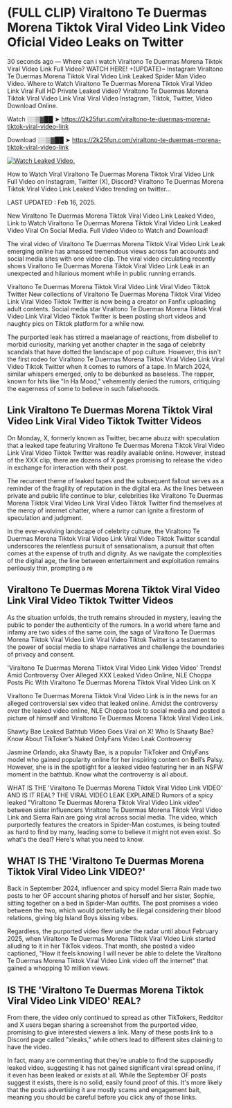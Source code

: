 # (FULL CLIP) Viraltono Te Duermas Morena Tiktok Viral Video Link Video Oficial Video Leaks on Twitter

30 seconds ago — Where can i watch Viraltono Te Duermas Morena Tiktok Viral Video Link Full Video? WATCH HERE! +(UPDATE)~ Instagram Viraltono Te Duermas Morena Tiktok Viral Video Link Leaked Spider Man Video Video. Where to Watch Viraltono Te Duermas Morena Tiktok Viral Video Link Viral Full HD Private Leaked Video? Viraltono Te Duermas Morena Tiktok Viral Video Link Viral Viral Video Instagram, Tiktok, Twitter, Video Download Online.

Watch ░░▒▓██ ➤ https://2k25fun.com/viraltono-te-duermas-morena-tiktok-viral-video-link

Download ░░▒▓██ ➤ https://2k25fun.com/viraltono-te-duermas-morena-tiktok-viral-video-link

[![Watch Leaked Video.](https://miro.medium.com/v2/resize:fit:828/format:webp/1*cilzJN44JGOrTw9NJCrNHA.gif "Watch Leaked Video")](https://2k25fun.com/viraltono-te-duermas-morena-tiktok-viral-video-link)

How to Watch Viral Viraltono Te Duermas Morena Tiktok Viral Video Link Full Video on Instagram, Twitter (X), Discord? Viraltono Te Duermas Morena Tiktok Viral Video Link Leaked Video trending on twitter...

LAST UPDATED : Feb 16, 2025.

New Viraltono Te Duermas Morena Tiktok Viral Video Link Leaked Video, Link to Watch Viraltono Te Duermas Morena Tiktok Viral Video Link Leaked Video Viral On Social Media. Full Video Video to Watch and Download!

The viral video of Viraltono Te Duermas Morena Tiktok Viral Video Link Leak emerging online has amassed tremendous views across fan accounts and social media sites with one video clip. The viral video circulating recently shows Viraltono Te Duermas Morena Tiktok Viral Video Link Leak in an unexpected and hilarious moment while in public running errands.

Viraltono Te Duermas Morena Tiktok Viral Video Link Viral Video Tiktok Twitter New collections of Viraltono Te Duermas Morena Tiktok Viral Video Link Viral Video Tiktok Twitter is now being a creator on Fanfix uploading adult contents. Social media star Viraltono Te Duermas Morena Tiktok Viral Video Link Viral Video Tiktok Twitter is been posting short videos and naughty pics on Tiktok platform for a while now.

The purported leak has stirred a maelanage of reactions, from disbelief to morbid curiosity, marking yet another chapter in the saga of celebrity scandals that have dotted the landscape of pop culture. However, this isn't the first rodeo for Viraltono Te Duermas Morena Tiktok Viral Video Link Viral Video Tiktok Twitter when it comes to rumors of a tape. In March 2024, similar whispers emerged, only to be debunked as baseless. The rapper, known for hits like "In Ha Mood," vehemently denied the rumors, critiquing the eagerness of some to believe in such falsehoods.

## Link Viraltono Te Duermas Morena Tiktok Viral Video Link Viral Video Tiktok Twitter Videos

On Monday, X, formerly known as Twitter, became abuzz with speculation that a leaked tape featuring Viraltono Te Duermas Morena Tiktok Viral Video Link Viral Video Tiktok Twitter was readily available online. However, instead of the XXX clip, there are dozens of X pages promising to release the video in exchange for interaction with their post.

The recurrent theme of leaked tapes and the subsequent fallout serves as a reminder of the fragility of reputation in the digital era. As the lines between private and public life continue to blur, celebrities like Viraltono Te Duermas Morena Tiktok Viral Video Link Viral Video Tiktok Twitter find themselves at the mercy of internet chatter, where a rumor can ignite a firestorm of speculation and judgment.

In the ever-evolving landscape of celebrity culture, the Viraltono Te Duermas Morena Tiktok Viral Video Link Viral Video Tiktok Twitter scandal underscores the relentless pursuit of sensationalism, a pursuit that often comes at the expense of truth and dignity. As we navigate the complexities of the digital age, the line between entertainment and exploitation remains perilously thin, prompting a re

##  Viraltono Te Duermas Morena Tiktok Viral Video Link Viral Video Tiktok Twitter Videos

As the situation unfolds, the truth remains shrouded in mystery, leaving the public to ponder the authenticity of the rumors. In a world where fame and infamy are two sides of the same coin, the saga of Viraltono Te Duermas Morena Tiktok Viral Video Link Viral Video Tiktok Twitter is a testament to the power of social media to shape narratives and challenge the boundaries of privacy and consent.

'Viraltono Te Duermas Morena Tiktok Viral Video Link Video Video' Trends! Amid Controversy Over Alleged XXX Leaked Video Online, NLE Choppa Posts Pic With Viraltono Te Duermas Morena Tiktok Viral Video Link on X

Viraltono Te Duermas Morena Tiktok Viral Video Link is in the news for an alleged controversial sex video that leaked online. Amidst the controversy over the leaked video online, NLE Choppa took to social media and posted a picture of himself and Viraltono Te Duermas Morena Tiktok Viral Video Link.

Shawty Bae Leaked Bathtub Video Goes Viral on X! Who Is Shawty Bae? Know About TikToker’s Naked OnlyFans Video Leak Controversy

Jasmine Orlando, aka Shawty Bae, is a popular TikToker and OnlyFans model who gained popularity online for her inspiring content on Bell’s Palsy. However, she is in the spotlight for a leaked video featuring her in an NSFW moment in the bathtub. Know what the controversy is all about.

WHAT IS THE 'Viraltono Te Duermas Morena Tiktok Viral Video Link VIDEO' AND IS IT REAL? THE VIRAL VIDEO LEAK EXPLAINED Rumors of a spicy leaked "Viraltono Te Duermas Morena Tiktok Viral Video Link video" between sister influencers Viraltono Te Duermas Morena Tiktok Viral Video Link and Sierra Rain are going viral across social media. The video, which purportedly features the creators in Spider-Man costumes, is being touted as hard to find by many, leading some to believe it might not even exist. So what's the deal? Here's what you need to know.

## WHAT IS THE 'Viraltono Te Duermas Morena Tiktok Viral Video Link VIDEO?'

Back in September 2024, influencer and spicy model Sierra Rain made two posts to her OF account sharing photos of herself and her sister, Sophie, sitting together on a bed in Spider-Man outfits. The post promises a video between the two, which would potentially be illegal considering their blood relations, giving big Island Boys kissing vibes.

Regardless, the purported video flew under the radar until about February 2025, when Viraltono Te Duermas Morena Tiktok Viral Video Link started alluding to it in her TikTok videos. That month, she posted a video captioned, "How it feels knowing I will never be able to delete the Viraltono Te Duermas Morena Tiktok Viral Video Link video off the internet" that gained a whopping 10 million views.

## IS THE 'Viraltono Te Duermas Morena Tiktok Viral Video Link VIDEO' REAL?

From there, the video only continued to spread as other TikTokers, Redditor and X users began sharing a screenshot from the purported video, promising to give interested viewers a link. Many of these posts link to a Discord page called "xleaks," while others lead to different sites claiming to have the video.

In fact, many are commenting that they're unable to find the supposedly leaked video, suggesting it has not gained significant viral spread online, if it even has been leaked or exists at all. While the September OF posts suggest it exists, there is no solid, easily found proof of this. It's more likely that the posts advertising it are mostly scams and engagement bait, meaning you should be careful before you click any of those links.